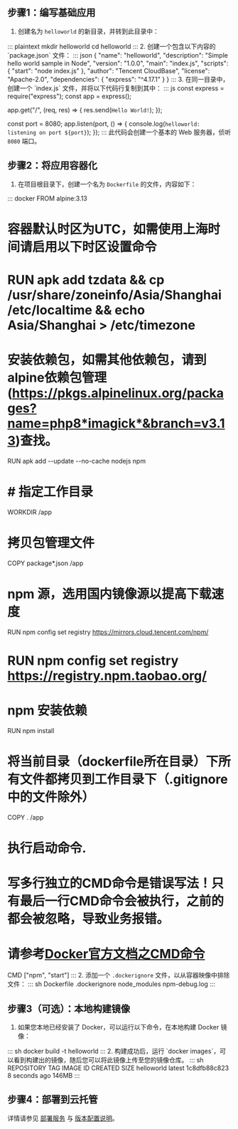 ## 步骤1：编写基础应用

1. 创建名为 `helloworld` 的新目录，并转到此目录中：
<dx-codeblock>
:::  plaintext
mkdir helloworld
cd helloworld
:::
</dx-codeblock>
2. 创建一个包含以下内容的 `package.json` 文件：
<dx-codeblock>
:::  json
{
  "name": "helloworld",
  "description": "Simple hello world sample in Node",
  "version": "1.0.0",
  "main": "index.js",
  "scripts": {
    "start": "node index.js"
  },
  "author": "Tencent CloudBase",
  "license": "Apache-2.0",
  "dependencies": {
    "express": "^4.17.1"
  }
}
:::
</dx-codeblock>
3. 在同一目录中，创建一个 `index.js` 文件，并将以下代码行复制到其中：
<dx-codeblock>
:::  js
const express = require("express");
const app = express();

app.get("/", (req, res) => {
  res.send(`Hello World!`);
});

const port = 8080;
app.listen(port, () => {
  console.log(`helloworld: listening on port ${port}`);
});
:::
</dx-codeblock>
<dx-alert infotype="explain" title="">
此代码会创建一个基本的 Web 服务器，侦听 `8080` 端口。
</dx-alert>

## 步骤2：将应用容器化

1. 在项目根目录下，创建一个名为 `Dockerfile` 的文件，内容如下：
<dx-codeblock>
:::  docker
FROM alpine:3.13

# 容器默认时区为UTC，如需使用上海时间请启用以下时区设置命令
# RUN apk add tzdata && cp /usr/share/zoneinfo/Asia/Shanghai /etc/localtime && echo Asia/Shanghai > /etc/timezone

# 安装依赖包，如需其他依赖包，请到alpine依赖包管理(https://pkgs.alpinelinux.org/packages?name=php8*imagick*&branch=v3.13)查找。
RUN apk add --update --no-cache nodejs npm

# # 指定工作目录
WORKDIR /app

# 拷贝包管理文件
COPY package*.json /app

# npm 源，选用国内镜像源以提高下载速度
RUN npm config set registry https://mirrors.cloud.tencent.com/npm/
# RUN npm config set registry https://registry.npm.taobao.org/

# npm 安装依赖
RUN npm install

# 将当前目录（dockerfile所在目录）下所有文件都拷贝到工作目录下（.gitignore中的文件除外）
COPY . /app

# 执行启动命令.
# 写多行独立的CMD命令是错误写法！只有最后一行CMD命令会被执行，之前的都会被忽略，导致业务报错。
# 请参考[Docker官方文档之CMD命令](https://docs.docker.com/engine/reference/builder/#cmd)
CMD ["npm", "start"]
:::
</dx-codeblock>
2. 添加一个 `.dockerignore` 文件，以从容器映像中排除文件：
<dx-codeblock>
:::  sh
Dockerfile
.dockerignore
node_modules
npm-debug.log
:::
</dx-codeblock>

## 步骤3（可选）：本地构建镜像

1. 如果您本地已经安装了 Docker，可以运行以下命令，在本地构建 Docker 镜像：
<dx-codeblock>
:::  sh
docker build -t helloworld
:::
</dx-codeblock>
2. 构建成功后，运行 `docker images`，可以看到构建出的镜像，随后您可以将此镜像上传至您的镜像仓库。
<dx-codeblock>
:::  sh
REPOSITORY     TAG       IMAGE ID         CREATED          SIZE
helloworld   latest    1c8dfb88c823     8 seconds ago      146MB
:::
</dx-codeblock>


## 步骤4：部署到云托管

详情请参见 [部署服务](https://cloud.tencent.com/document/product/1243/46127) 与 [版本配置说明](https://cloud.tencent.com/document/product/1243/49177)。
